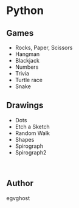 # Python

## Games

* Rocks, Paper, Scissors
* Hangman
* Blackjack
* Numbers
* Trivia
* Turtle race
* Snake

## Drawings

* Dots
* Etch a Sketch
* Random Walk
* Shapes
* Spirograph
* Spirograph2

<br>

## Author

egvghost
